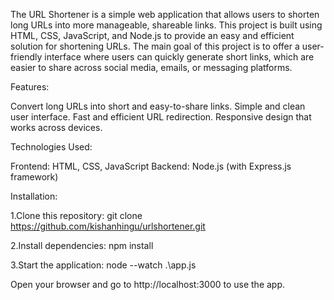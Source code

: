 The URL Shortener is a simple web application that allows users to shorten long URLs into more manageable, shareable links. This project is built using HTML, CSS, JavaScript, and Node.js to provide an easy and efficient solution for shortening URLs. The main goal of this project is to offer a user-friendly interface where users can quickly generate short links, which are easier to share across social media, emails, or messaging platforms.

Features:

Convert long URLs into short and easy-to-share links.
Simple and clean user interface.
Fast and efficient URL redirection.
Responsive design that works across devices.

Technologies Used:

Frontend: HTML, CSS, JavaScript
Backend: Node.js (with Express.js framework)

Installation:

1.Clone this repository:
git clone https://github.com/kishanhingu/urlshortener.git

2.Install dependencies:
npm install

3.Start the application:
node --watch .\app.js

Open your browser and go to http://localhost:3000 to use the app.
